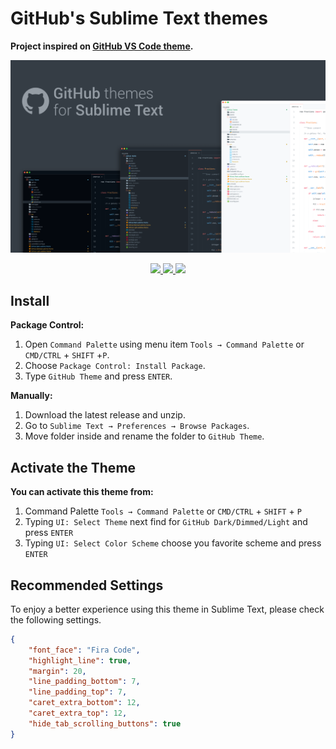 # GitHub's Sublime Text themes

**Project inspired on [GitHub VS Code theme](https://github.com/primer/github-vscode-theme).**

![GitHub Sublime Text theme](./assets/screen.png)

<p align="center">
    <a href="https://github.com/mauroreisvieira/github-sublime-theme/releases" title="GitHub tag">
        <img src="https://img.shields.io/github/release/mauroreisvieira/github-sublime-theme.svg?style=for-the-badge"/>
    </a>
    <a href="" title="Sublime Version">
        <img src="https://img.shields.io/badge/built_for_sublimetext-4070-e79330?style=for-the-badge&logo=sublime-text"/>
    </a>
    <a href="https://packagecontrol.io/packages/GitHub%20Theme" title="Package Control">
        <img src="https://img.shields.io/packagecontrol/dt/GitHub%20Theme?style=for-the-badge"/>
    </a>
</p>

## Install

**Package Control:**

1. Open `Command Palette` using menu item `Tools → Command Palette` or `CMD/CTRL` + `SHIFT` +`P`.
2. Choose `Package Control: Install Package`.
3. Type `GitHub Theme` and press `ENTER`.

**Manually:**

1. Download the latest release and unzip.
2. Go to `Sublime Text → Preferences → Browse Packages`.
3. Move folder inside and rename the folder to `GitHub Theme`.

## Activate the Theme

**You can activate this theme from:**

1. Command Palette `Tools → Command Palette` or `CMD/CTRL` + `SHIFT` + `P`
2. Typing `UI: Select Theme` next find for `GitHub Dark/Dimmed/Light` and press `ENTER`
3. Typing `UI: Select Color Scheme` choose you favorite scheme and press `ENTER`

## Recommended Settings

To enjoy a better experience using this theme in Sublime Text, please check the following settings.

```json
{
    "font_face": "Fira Code",
    "highlight_line": true,
    "margin": 20,
    "line_padding_bottom": 7,
    "line_padding_top": 7,
    "caret_extra_bottom": 12,
    "caret_extra_top": 12,
    "hide_tab_scrolling_buttons": true
}
```
